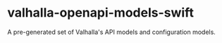 # valhalla-openapi-models-swift

A pre-generated set of Valhalla's API models and configuration models.
